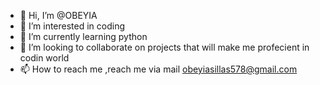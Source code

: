 - 👋 Hi, I’m @OBEYIA
- 👀 I’m interested in coding
- 🌱 I’m currently learning python
- 💞️ I’m looking to collaborate on projects that will make me profecient in codin world
- 📫 How to reach me ,reach me via mail obeyiasillas578@gmail.com

<!---
OBEYIA/OBEYIA is a ✨ special ✨ repository because its `README.md` (this file) appears on your GitHub profile.
You can click the Preview link to take a look at your changes.
--->
